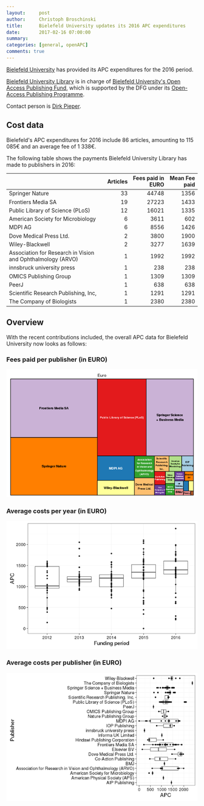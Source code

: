 ```yaml
---
layout:     post
author:     Christoph Broschinski
title:      Bielefeld University updates its 2016 APC expenditures
date:       2017-02-16 07:00:00
summary:    
categories: [general, openAPC]
comments: true
---
```




[Bielefeld University](https://www.uni-bielefeld.de) has provided its APC expenditures for the 2016 period.

[Bielefeld University Library](http://www.ub.uni-bielefeld.de/english/) is in charge of [Bielefeld University's Open Access Publishing Fund](http://oa.uni-bielefeld.de/en/publikationsfonds.html), which is supported by the DFG under its [Open-Access Publishing Programme](http://www.dfg.de/en/research_funding/programmes/infrastructure/lis/funding_opportunities/open_access/).

Contact person is [Dirk Pieper](<mailto:oa.ub@uni-bielefeld.de>).

## Cost data



Bielefeld's APC expenditures for 2016 include 86 articles, amounting to 115 085€ and an average fee of 1 338€.

The following table shows the payments Bielefeld University Library has made to publishers in 2016:


|                                                            | Articles| Fees paid in EURO| Mean Fee paid|
|:-----------------------------------------------------------|--------:|-----------------:|-------------:|
|Springer Nature                                             |       33|             44748|          1356|
|Frontiers Media SA                                          |       19|             27223|          1433|
|Public Library of Science (PLoS)                            |       12|             16021|          1335|
|American Society for Microbiology                           |        6|              3611|           602|
|MDPI AG                                                     |        6|              8556|          1426|
|Dove Medical Press Ltd.                                     |        2|              3800|          1900|
|Wiley-Blackwell                                             |        2|              3277|          1639|
|Association for Research in Vision and Ophthalmology (ARVO) |        1|              1992|          1992|
|innsbruck university press                                  |        1|               238|           238|
|OMICS Publishing Group                                      |        1|              1309|          1309|
|PeerJ                                                       |        1|               638|           638|
|Scientific Research Publishing, Inc,                        |        1|              1291|          1291|
|The Company of Biologists                                   |        1|              2380|          2380|

## Overview

With the recent contributions included, the overall APC data for Bielefeld University now looks as follows:

### Fees paid per publisher (in EURO)

![plot of chunk tree_bielefeld_2017_02_16_full](/figure/tree_bielefeld_2017_02_16_full-1.png)

###  Average costs per year (in EURO)

![plot of chunk box_bielefeld_2017_02_16_year_full](/figure/box_bielefeld_2017_02_16_year_full-1.png)

###  Average costs per publisher (in EURO)

![plot of chunk box_bielefeld_2017_02_16_publisher_full](/figure/box_bielefeld_2017_02_16_publisher_full-1.png)
